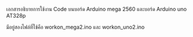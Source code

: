 เอกสารอธิบายการใช้งาน Code บนบอร์ด Arduino mega 2560 และบอร์ด Arduino uno AT328p

มีอยู่สองไฟล์ที่ใช้คือ workon_mega2.ino และ workon_uno2.ino
 

